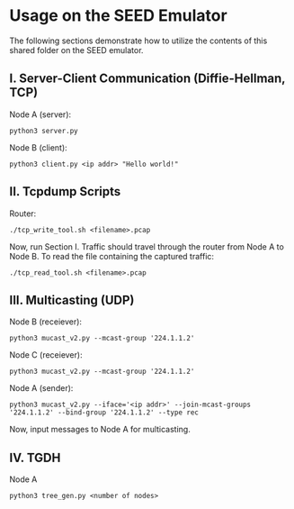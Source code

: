 # Usage on the SEED Emulator
The following sections demonstrate how to utilize the contents of this shared folder on the SEED emulator.
## I. Server-Client Communication (Diffie-Hellman, TCP)
Node A (server):
```
python3 server.py 
```
Node B (client):
```
python3 client.py <ip addr> "Hello world!"
```
## II. Tcpdump Scripts
Router:
```
./tcp_write_tool.sh <filename>.pcap
```
Now, run Section I. Traffic should travel through the router from Node A to Node B. 
To read the file containing the captured traffic:
```
./tcp_read_tool.sh <filename>.pcap
```
## III. Multicasting (UDP)
Node B (receiever):
```
python3 mucast_v2.py --mcast-group '224.1.1.2'
```
Node C (receiever):
```
python3 mucast_v2.py --mcast-group '224.1.1.2'
```
Node A (sender):
```
python3 mucast_v2.py --iface='<ip addr>' --join-mcast-groups '224.1.1.2' --bind-group '224.1.1.2' --type rec
```
Now, input messages to Node A for multicasting.
## IV. TGDH
Node A
```
python3 tree_gen.py <number of nodes>
```
